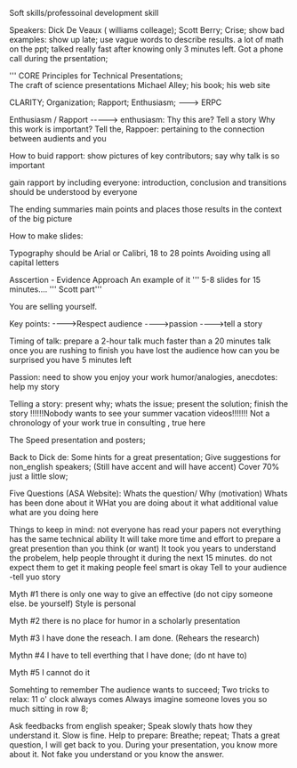 Soft skills/professoinal development skill

Speakers: Dick De Veaux ( williams colleage); Scott Berry; Crise;
show bad examples: show up late; use vague words to describe results. a lot of math on the ppt; talked really fast after knowing only 3 minutes left. Got a phone call during the prsentation;


'''
CORE Principles for Technical Presentations;   
The craft of science presentations
Michael Alley; his book; his web site


CLARITY; Organization; Rapport; Enthusiasm;   ---> ERPC

Enthusiasm / Rapport -----> 
enthusiasm:
Thy this are? Tell a story
Why this work is important? Tell the,
Rappoer:
pertaining to the connection between audients and you

How to buid rapport:
show pictures of key contributors;
say why talk is so important

gain rapport by including everyone:
introduction, conclusion and transitions should be understood by everyone

The ending summaries main points and places those results in the context of the big picture

How to make slides:

Typography should be Arial or Calibri, 18 to 28 points
Avoiding using all capital letters

Asscertion - Evidence Approach
An example of it
'''
5-8 slides for 15 minutes....
''' Scott part'''

You are selling yourself.

Key points:
---->Respect audience
---->passion
---->tell a story

Timing of talk:
prepare a 2-hour talk much faster than a 20 minutes talk
once you are rushing to finish you have lost the audience
how can you be surprised you have 5 minutes left

Passion:
need to show you enjoy your work
humor/analogies, anecdotes: help my story

Telling a story:
present why; whats the issue; present the solution; finish the story
!!!!!!Nobody wants to see your summer vacation videos!!!!!!!
Not a chronology of your work
true in consulting , true here


The Speed presentation and posters;


Back to Dick de:
Some hints for a great presentation;
Give suggestions for non_english speakers; (Still have accent and will have accent)
Cover 70% just a little slow;

Five Questions (ASA Website):
Whats the question/ Why (motivation)
Whats has been done about it
WHat you are doing about it
what additional value
what are you doing here

Things to keep in mind:
not everyone has read your papers
not everything has the same technical ability
It will take more time and effort to prepare a great presention than you think (or want)
It took you years to understand the probelem, help people throught it during the next 15 minutes. do not expect them to get it
making people feel smart is okay
Tell to your audience -tell yuo story


Myth #1 
there is only one way to give an effective
(do not cipy someone else. be yourself)
Style is personal

Myth #2
there is no place for humor in a scholarly presentation

Myth #3
I have done the reseach. I am done. 
(Rehears the research)

Mythn #4
I have to tell everthing that I have done;
(do nt have to)

Myth #5
I cannot do it

Somehting to remember
The audience wants to succeed;
Two tricks to relax:
11 o' clock always comes
Always imagine someone loves you so much sitting in row 8;

Ask feedbacks from english speaker; Speak slowly thats how they understand it. Slow is fine.
Help to prepare: Breathe; repeat; Thats a great question, I will get back to you. During your presentation, you know more about it. Not fake you understand or you know the answer.

